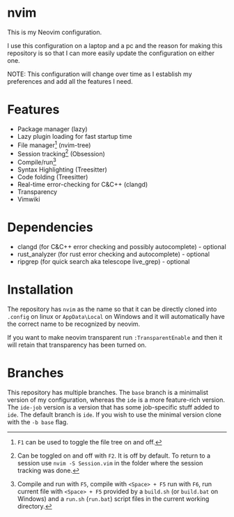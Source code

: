 # nvim
This is my Neovim configuration.

I use this configuration on a laptop and a pc and the reason for making this repository is so that I can more easily update the configuration on either one.

NOTE: This configuration will change over time as I establish my preferences and add all the features I need.

# Features
* Package manager (lazy)
* Lazy plugin loading for fast startup time
* File manager[^1] (nvim-tree)
* Session tracking[^2] (Obsession)
* Compile/run[^3]
* Syntax Highlighting (Treesitter)
* Code folding (Treesitter)
* Real-time error-checking for C&C++ (clangd)
* Transparency
* Vimwiki

[^1]: `F1` can be used to toggle the file tree on and off.
[^2]: Can be toggled on and off with `F2`. It is off by default. To return to a session use `nvim -S Session.vim` in the folder where the session tracking was done.
[^3]: Compile and run with `F5`, compile with `<Space> + F5` run with `F6`, run current file with `<Space> + F5` provided by a `build.sh` (or `build.bat` on Windows) and a `run.sh` (`run.bat`) script files in the current working directory.

# Dependencies
* clangd (for C&C++ error checking and possibly autocomplete) - optional
* rust_analyzer (for rust error checking and autocomplete) - optional
* ripgrep (for quick search aka telescope live_grep) - optional

# Installation
The repository has `nvim` as the name so that it can be directly cloned into `.config` on linux or `AppData\Local` on Windows and it will automatically have the correct name to be recognized by neovim.

If you want to make neovim transparent run `:TransparentEnable` and then it will retain that transparency has been turned on.

# Branches

This repository has multiple branches. The `base` branch is a minimalist version of my configuration, whereas the `ide` is a more feature-rich version. The `ide-job` version is a version that has some job-specific stuff added to `ide`. The default branch is `ide`. If you wish to use the minimal version clone with the `-b base` flag.

